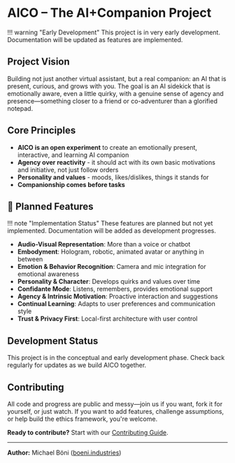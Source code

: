 # AICO – The AI+Companion Project

!!! warning "Early Development"
    This project is in very early development. Documentation will be updated as features are implemented.

## Project Vision

Building not just another virtual assistant, but a real companion: an AI that is present, curious, and grows with you. The goal is an AI sidekick that is emotionally aware, even a little quirky, with a genuine sense of agency and presence—something closer to a friend or co-adventurer than a glorified notepad.

## Core Principles

- **AICO is an open experiment** to create an emotionally present, interactive, and learning AI companion
- **Agency over reactivity** - it should act with its own basic motivations and initiative, not just follow orders
- **Personality and values** - moods, likes/dislikes, things it stands for
- **Companionship comes before tasks**

## 🔮 Planned Features

!!! note "Implementation Status"
    These features are planned but not yet implemented. Documentation will be added as development progresses.

- **Audio-Visual Representation**: More than a voice or chatbot
- **Embodyment**: Hologram, robotic, animated avatar or anything in between
- **Emotion & Behavior Recognition**: Camera and mic integration for emotional awareness
- **Personality & Character**: Develops quirks and values over time
- **Confidante Mode**: Listens, remembers, provides emotional support
- **Agency & Intrinsic Motivation**: Proactive interaction and suggestions
- **Continual Learning**: Adapts to user preferences and communication style
- **Trust & Privacy First**: Local-first architecture with user control

## Development Status

This project is in the conceptual and early development phase. Check back regularly for updates as we build AICO together.

## Contributing

All code and progress are public and messy—join us if you want, fork it for yourself, or just watch. If you want to add features, challenge assumptions, or help build the ethics framework, you're welcome.

**Ready to contribute?** Start with our [Contributing Guide](development/contributing.md).

---

**Author:** Michael Böni ([boeni.industries](https://boeni.industries))

